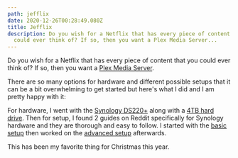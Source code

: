 ```yaml
---
path: jefflix
date: 2020-12-26T00:28:49.080Z
title: Jefflix
description: Do you wish for a Netflix that has every piece of content that you
  could ever think of? If so, then you want a Plex Media Server...
---
```

Do you wish for a Netflix that has every piece of content that you could ever think of? If so, then you want a [Plex Media Server](https://www.plex.tv/).

There are so many options for hardware and different possible setups that it can be a bit overwhelming to get started but here's what I did and I am pretty happy with it:

For hardware, I went with the [Synology DS220+](https://www.amazon.com/Synology-Bay-DiskStation-DS220-Diskless/dp/B087ZCBWFH/) along with a [4TB hard drive](https://www.amazon.com/Seagate-IronWolf-5900RPM-Internal-3-5-Inch/dp/B07H289S79/ref=pd_bxgy_img_2/134-7926338-6326519?_encoding=UTF8&pd_rd_i=B07H289S79&pd_rd_r=495fd223-2e20-41c8-9655-80e70bb7b05f&pd_rd_w=CHxaU&pd_rd_wg=q9YbX&pf_rd_p=f325d01c-4658-4593-be83-3e12ca663f0e&pf_rd_r=F2X7H7DB1AKQYDPVMG03&psc=1&refRID=F2X7H7DB1AKQYDPVMG03). Then for setup, I found 2 guides on Reddit specifically for Synology hardware and they are thorough and easy to follow. I started with the [basic setup](https://www.reddit.com/r/synology/comments/eahk68/synology_media_basic_setup_guide/) then worked on the [advanced setup](https://www.reddit.com/r/synology/comments/eahndo/synology_media_advanced_setup_guide/) afterwards.

This has been my favorite thing for Christmas this year.